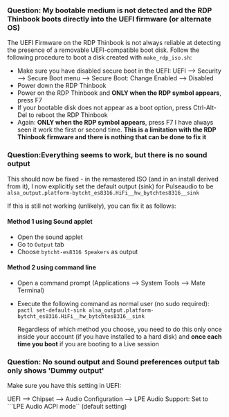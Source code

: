 ### Question: My bootable medium is not detected and the RDP Thinbook boots directly into the UEFI firmware (or alternate OS)
The UEFI Firmware on the RDP Thinbook is not always reliable at detecting the presence of a removable UEFI-compatible boot disk. 
Follow the following procedure to boot a disk created with ```make_rdp_iso.sh```:
- Make sure you have disabled secure boot in the UEFI:
    UEFI --> Security --> Secure Boot menu --> Secure Boot: Change Enabled --> Disabled
- Power down the RDP Thinbook
- Power on the RDP Thinbook and **ONLY when the RDP symbol appears**, press F7
- If your bootable disk does not appear as a boot option, press Ctrl-Alt-Del to reboot the RDP Thinbook
- Again: **ONLY when the RDP symbol appears**, press F7
I have always seen it work the first or second time. **This is a limitation with the RDP Thinbook firmware and there is nothing that can be done to fix it**

### Question:Everything seems to work, but there is no sound output
This should now be fixed - in the remastered ISO (and in an install derived from it), I now explicitly
set the default output (sink) for Pulseaudio to be ```alsa_output.platform-bytcht_es8316.HiFi__hw_bytchtes8316__sink```

If this is still not working (unlikely), you can fix it as follows:
#### Method 1 using Sound applet
- Open the sound applet
- Go to ```Output``` tab
- Choose ```bytcht-es8316 Speakers``` as output
#### Method 2 using command line
- Open a command prompt (Applications --> System Tools --> Mate Terminal)
- Execute the following command as normal user (no sudo required):
      ```pactl set-default-sink alsa_output.platform-bytcht_es8316.HiFi__hw_bytchtes8316__sink```
  
  Regardless of which method you choose, you need to do this only once inside your account 
  (if you have installed to a hard disk) and **once each time you boot** if you are booting
  to a Live session
  
### Question: No sound output and Sound preferences output tab only shows 'Dummy output'
Make sure you have this setting in UEFI:

UEFI --> Chipset --> Audio Configuration --> LPE Audio Support: Set to ```LPE Audio ACPI mode`` (default setting)
